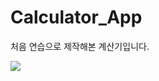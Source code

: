 # Calculator_App

처음 연습으로 제작해본 계산기입니다.

<img src = "https://github.com/jyoung111/Calculator_App/master/image/mycal.jpg"></img>
